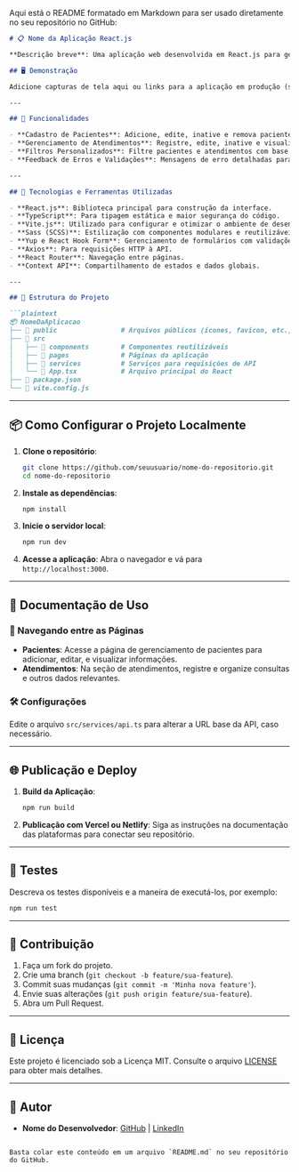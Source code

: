 Aqui está o README formatado em Markdown para ser usado diretamente no seu repositório no GitHub:

```markdown
# 📋 Nome da Aplicação React.js

**Descrição breve**: Uma aplicação web desenvolvida em React.js para gerenciamento de pacientes e atendimentos, proporcionando uma interface intuitiva e funcional para controle clínico.

## 🖥️ Demonstração

Adicione capturas de tela aqui ou links para a aplicação em produção (se disponível).

---

## 🧩 Funcionalidades

- **Cadastro de Pacientes**: Adicione, edite, inative e remova pacientes com controle de informações pessoais e endereço.
- **Gerenciamento de Atendimentos**: Registre, edite, inative e visualize consultas e tratamentos de cada paciente.
- **Filtros Personalizados**: Filtre pacientes e atendimentos com base em critérios específicos, como status e data.
- **Feedback de Erros e Validações**: Mensagens de erro detalhadas para guiar o usuário.

---

## 🚀 Tecnologias e Ferramentas Utilizadas

- **React.js**: Biblioteca principal para construção da interface.
- **TypeScript**: Para tipagem estática e maior segurança do código.
- **Vite.js**: Utilizado para configurar e otimizar o ambiente de desenvolvimento.
- **Sass (SCSS)**: Estilização com componentes modulares e reutilizáveis.
- **Yup e React Hook Form**: Gerenciamento de formulários com validações.
- **Axios**: Para requisições HTTP à API.
- **React Router**: Navegação entre páginas.
- **Context API**: Compartilhamento de estados e dados globais.

---

## 📂 Estrutura do Projeto

```plaintext
📦 NomeDaAplicacao
├── 📂 public                # Arquivos públicos (ícones, favicon, etc.)
├── 📂 src
│   ├── 📂 components        # Componentes reutilizáveis
│   ├── 📂 pages             # Páginas da aplicação
│   ├── 📂 services          # Serviços para requisições de API
│   └── 📜 App.tsx           # Arquivo principal do React
├── 📜 package.json
└── 📜 vite.config.js
```

---

## 📦 Como Configurar o Projeto Localmente

1. **Clone o repositório**:

    ```bash
    git clone https://github.com/seuusuario/nome-do-repositorio.git
    cd nome-do-repositorio
    ```

2. **Instale as dependências**:

    ```bash
    npm install
    ```

3. **Inicie o servidor local**:

    ```bash
    npm run dev
    ```

4. **Acesse a aplicação**: Abra o navegador e vá para `http://localhost:3000`.

---

## 📖 Documentação de Uso

### 📌 Navegando entre as Páginas

- **Pacientes**: Acesse a página de gerenciamento de pacientes para adicionar, editar, e visualizar informações.
- **Atendimentos**: Na seção de atendimentos, registre e organize consultas e outros dados relevantes.

### 🛠️ Configurações

Edite o arquivo `src/services/api.ts` para alterar a URL base da API, caso necessário.

---

## 🌐 Publicação e Deploy

1. **Build da Aplicação**:

    ```bash
    npm run build
    ```

2. **Publicação com Vercel ou Netlify**: Siga as instruções na documentação das plataformas para conectar seu repositório.

---

## 🧪 Testes

Descreva os testes disponíveis e a maneira de executá-los, por exemplo:

```bash
npm run test
```

---

## 👥 Contribuição

1. Faça um fork do projeto.
2. Crie uma branch (`git checkout -b feature/sua-feature`).
3. Commit suas mudanças (`git commit -m 'Minha nova feature'`).
4. Envie suas alterações (`git push origin feature/sua-feature`).
5. Abra um Pull Request.

---

## 📝 Licença

Este projeto é licenciado sob a Licença MIT. Consulte o arquivo [LICENSE](LICENSE) para obter mais detalhes.

---

## 👤 Autor

- **Nome do Desenvolvedor**: [GitHub](https://github.com/seuusuario) | [LinkedIn](https://linkedin.com/in/seulinkedin)
```

Basta colar este conteúdo em um arquivo `README.md` no seu repositório do GitHub.
